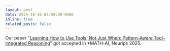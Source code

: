 ```yaml
---
layout: post
date: 2025-10-16 07:59:00-0400
inline: true
related_posts: false
---
```


Our paper "[Learning How to Use Tools, Not Just When: Pattern-Aware Tool-Integrated Reasoning](https://arxiv.org/abs/2509.23292)" got accepted in *MATH-AI, Neurips 2025.
